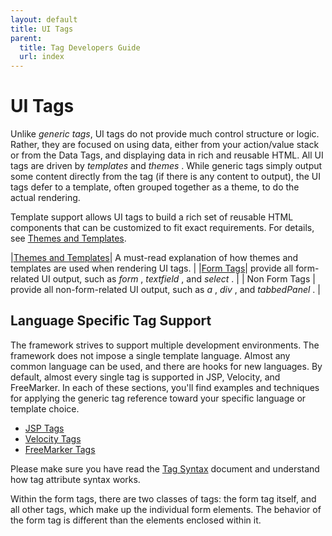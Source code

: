 ```yaml
---
layout: default
title: UI Tags
parent:
  title: Tag Developers Guide
  url: index
---
```


# UI Tags

Unlike _generic tags_, UI tags do not provide much control structure or logic. Rather, they are focused on using data, 
either from your action/value stack or from the Data Tags, and displaying data in rich and reusable HTML. All UI tags 
are driven by _templates_  and _themes_ . While generic tags simply output some content directly from the tag (if there 
is any content to output), the UI tags defer to a template, often grouped together as a theme, to do the actual rendering.

Template support allows UI tags to build a rich set of reusable HTML components that can be customized to fit exact 
requirements. For details, see [Themes and Templates](themes-and-templates.html).

|[Themes and Templates](themes-and-templates.html)| A must-read explanation of how themes and templates are used when rendering UI tags. |
|[Form Tags](form-tags.html)| provide all form-related UI output, such as _form_ , _textfield_ , and _select_ . |
| Non Form Tags | provide all non-form-related UI output, such as _a_ , _div_ , and _tabbedPanel_ . |

## Language Specific Tag Support

The framework strives to support multiple development environments. The framework does not impose a single template language. 
Almost any common language can be used, and there are hooks for new languages. By default, almost every single tag is 
supported in JSP, Velocity, and FreeMarker. In each of these sections, you'll find examples and techniques for applying 
the generic tag reference toward your specific language or template choice.

- [JSP Tags](jsp-tags.html)
- [Velocity Tags](velocity-tags.html)
- [FreeMarker Tags](freemarker-tags.html)

Please make sure you have read the [Tag Syntax](tag-syntax.html) document and understand how tag attribute syntax works.

Within the form tags, there are two classes of tags: the form tag itself, and all other tags, which make up the individual 
form elements. The behavior of the form tag is different than the elements enclosed within it.
